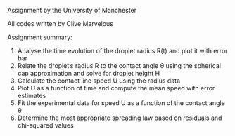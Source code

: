 Assignment by the University of Manchester

All codes written by Clive Marvelous

Assignment summary:
1. Analyse the time evolution of the droplet radius R(t) and plot it with error bar
2. Relate the droplet’s radius R to the contact angle θ using the spherical cap approximation and solve for droplet height H
3. Calculate the contact line speed U using the radius data
4. Plot U as a function of time and compute the mean speed with error estimates
5. Fit the experimental data for speed U as a function of the contact angle θ
6. Determine the most appropriate spreading law based on residuals and chi-squared values
